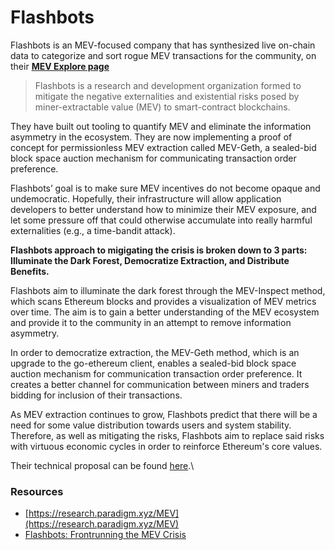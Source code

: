 # Flashbots

Flashbots is an MEV-focused company that has synthesized live on-chain data to categorize and sort rogue MEV transactions for the community, on their [**MEV Explore page**](https://explore.flashbots.net)



> Flashbots is a research and development organization formed to mitigate the negative externalities and existential risks posed by miner-extractable value (MEV) to smart-contract blockchains.

&#x20;They have built out tooling to quantify MEV and eliminate the information asymmetry in the ecosystem. They are now implementing a proof of concept for permissionless MEV extraction called MEV-Geth, a sealed-bid block space auction mechanism for communicating transaction order preference.

Flashbots’ goal is to make sure MEV incentives do not become opaque and undemocratic. Hopefully, their infrastructure will allow application developers to better understand how to minimize their MEV exposure, and let some pressure off that could otherwise accumulate into really harmful externalities (e.g., a time-bandit attack).

**Flashbots approach to migigating the crisis is broken down to 3 parts: Illuminate the Dark Forest, Democratize Extraction, and Distribute Benefits.**

Flashbots aim to illuminate the dark forest through the MEV-Inspect method, which scans Ethereum blocks and provides a visualization of MEV metrics over time. The aim is to gain a better understanding of the MEV ecosystem and provide it to the community in an attempt to remove information asymmetry.

In order to democratize extraction, the MEV-Geth method, which is an upgrade to the go-ethereum client, enables a sealed-bid block space auction mechanism for communication transaction order preference. It creates a better channel for communication between miners and traders bidding for inclusion of their transactions.

As MEV extraction continues to grow, Flashbots predict that there will be a need for some value distribution towards users and system stability. Therefore, as well as mitigating the risks, Flashbots aim to replace said risks with virtuous economic cycles in order to reinforce Ethereum's core values.

Their technical proposal can be found [here](https://ethresear.ch/t/flashbots-frontrunning-the-mev-crisis/8251).\


### Resources

* [https://research.paradigm.xyz/MEV](https://research.paradigm.xyz/MEV)
* [Flashbots: Frontrunning the MEV Crisis](https://medium.com/flashbots/frontrunning-the-mev-crisis-40629a613752)
